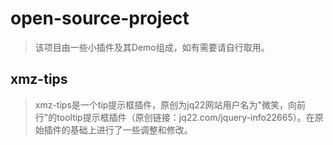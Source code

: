 # open-source-project
> 该项目由一些小插件及其Demo组成，如有需要请自行取用。
## xmz-tips
> xmz-tips是一个tip提示框插件，原创为jq22网站用户名为"微笑，向前行"的tooltip提示框插件（原创链接：jq22.com/jquery-info22665）。在原始插件的基础上进行了一些调整和修改。
